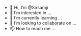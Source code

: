 - 👋 Hi, I’m @Sirsamji
- 👀 I’m interested in ...
- 🌱 I’m currently learning ...
- 💞️ I’m looking to collaborate on ...
- 📫 How to reach me ...

<!---
Sirsamji/Sirsamji is a ✨ special ✨ repository because its `README.md` (this file) appears on your GitHub profile.
You can click the Preview link to take a look at your changes.
--->
